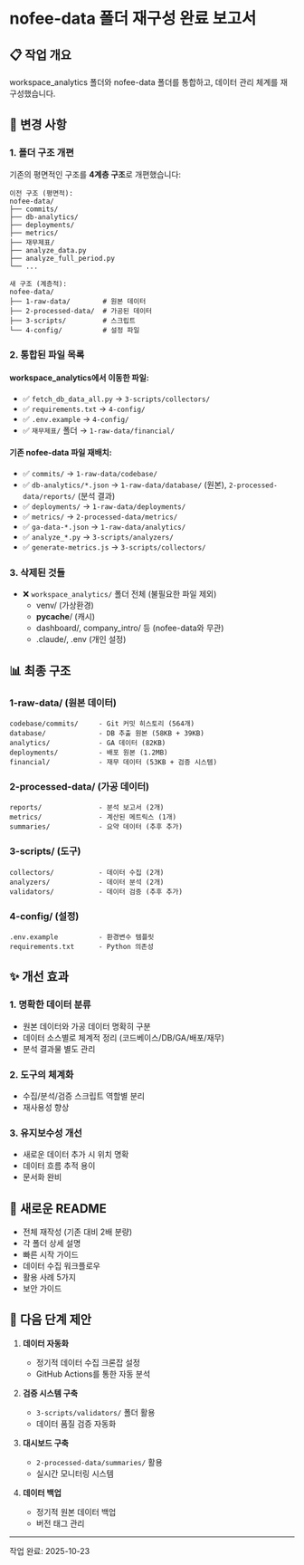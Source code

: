 # nofee-data 폴더 재구성 완료 보고서

## 📋 작업 개요
workspace_analytics 폴더와 nofee-data 폴더를 통합하고, 데이터 관리 체계를 재구성했습니다.

## 🔄 변경 사항

### 1. 폴더 구조 개편
기존의 평면적인 구조를 **4계층 구조**로 개편했습니다:

```
이전 구조 (평면적):
nofee-data/
├── commits/
├── db-analytics/
├── deployments/
├── metrics/
├── 재무제표/
├── analyze_data.py
├── analyze_full_period.py
└── ...

새 구조 (계층적):
nofee-data/
├── 1-raw-data/        # 원본 데이터
├── 2-processed-data/  # 가공된 데이터
├── 3-scripts/         # 스크립트
└── 4-config/          # 설정 파일
```

### 2. 통합된 파일 목록

#### workspace_analytics에서 이동한 파일:
- ✅ `fetch_db_data_all.py` → `3-scripts/collectors/`
- ✅ `requirements.txt` → `4-config/`
- ✅ `.env.example` → `4-config/`
- ✅ `재무제표/` 폴더 → `1-raw-data/financial/`

#### 기존 nofee-data 파일 재배치:
- ✅ `commits/` → `1-raw-data/codebase/`
- ✅ `db-analytics/*.json` → `1-raw-data/database/` (원본), `2-processed-data/reports/` (분석 결과)
- ✅ `deployments/` → `1-raw-data/deployments/`
- ✅ `metrics/` → `2-processed-data/metrics/`
- ✅ `ga-data-*.json` → `1-raw-data/analytics/`
- ✅ `analyze_*.py` → `3-scripts/analyzers/`
- ✅ `generate-metrics.js` → `3-scripts/collectors/`

### 3. 삭제된 것들
- ❌ `workspace_analytics/` 폴더 전체 (불필요한 파일 제외)
  - venv/ (가상환경)
  - __pycache__/ (캐시)
  - dashboard/, company_intro/ 등 (nofee-data와 무관)
  - .claude/, .env (개인 설정)

## 📊 최종 구조

### 1-raw-data/ (원본 데이터)
```
codebase/commits/     - Git 커밋 히스토리 (564개)
database/             - DB 추출 원본 (58KB + 39KB)
analytics/            - GA 데이터 (82KB)
deployments/          - 배포 원본 (1.2MB)
financial/            - 재무 데이터 (53KB + 검증 시스템)
```

### 2-processed-data/ (가공 데이터)
```
reports/              - 분석 보고서 (2개)
metrics/              - 계산된 메트릭스 (1개)
summaries/            - 요약 데이터 (추후 추가)
```

### 3-scripts/ (도구)
```
collectors/           - 데이터 수집 (2개)
analyzers/            - 데이터 분석 (2개)
validators/           - 데이터 검증 (추후 추가)
```

### 4-config/ (설정)
```
.env.example          - 환경변수 템플릿
requirements.txt      - Python 의존성
```

## ✨ 개선 효과

### 1. 명확한 데이터 분류
- 원본 데이터와 가공 데이터 명확히 구분
- 데이터 소스별로 체계적 정리 (코드베이스/DB/GA/배포/재무)
- 분석 결과물 별도 관리

### 2. 도구의 체계화
- 수집/분석/검증 스크립트 역할별 분리
- 재사용성 향상

### 3. 유지보수성 개선
- 새로운 데이터 추가 시 위치 명확
- 데이터 흐름 추적 용이
- 문서화 완비

## 📖 새로운 README
- 전체 재작성 (기존 대비 2배 분량)
- 각 폴더 상세 설명
- 빠른 시작 가이드
- 데이터 수집 워크플로우
- 활용 사례 5가지
- 보안 가이드

## 🎯 다음 단계 제안

1. **데이터 자동화**
   - 정기적 데이터 수집 크론잡 설정
   - GitHub Actions를 통한 자동 분석

2. **검증 시스템 구축**
   - `3-scripts/validators/` 폴더 활용
   - 데이터 품질 검증 자동화

3. **대시보드 구축**
   - `2-processed-data/summaries/` 활용
   - 실시간 모니터링 시스템

4. **데이터 백업**
   - 정기적 원본 데이터 백업
   - 버전 태그 관리

---

작업 완료: 2025-10-23
